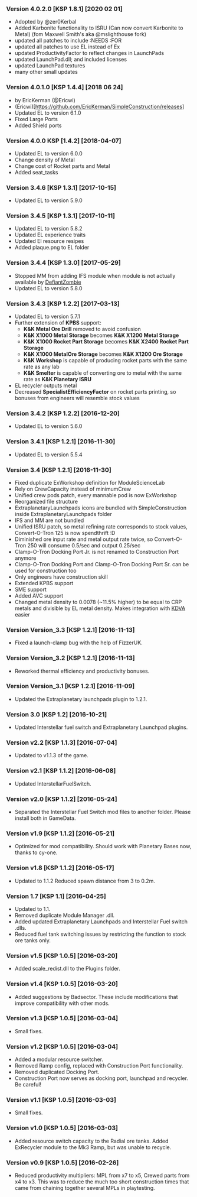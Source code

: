 ### Version 4.0.2.0 [KSP 1.8.1] [2020 02 01]
- Adopted by @zer0Kerbal
- Added Karbonite functionality to ISRU (Can now convert Karbonite to Metal) (fom Maxwell Smith's aka @mslighthouse fork)
- updated all patches to include :NEEDS :FOR
- updated all patches to use EL instead of Ex
- updated ProductivityFactor to reflect changes in LaunchPads
- updated LaunchPad.dll; and included licenses
- updated LaunchPad textures
- many other small updates

### Version 4.0.1.0 [KSP 1.4.4] [2018 06 24]
- by EricKerman (@Ericwi) 
- (Ericwi)[https://github.com/EricKerman/SimpleConstruction/releases]
 - Updated EL to version 6.1.0
 - Fixed Large Ports
 - Added Shield ports

### Version 4.0.0 KSP [1.4.2] [2018-04-07]
- Updated EL to version 6.0.0
- Change density of Metal
- Change cost of Rocket parts and Metal
- Added seat_tasks

### Version 3.4.6 [KSP 1.3.1] [2017-10-15]
- Updated EL to version 5.9.0

### Version 3.4.5 [KSP 1.3.1] [2017-10-11]
- Updated EL to version 5.8.2
- Updated EL experience traits
- Updated El resource resipes
- Added plaque.png to EL folder

### Version 3.4.4 [KSP 1.3.0] [2017-05-29]
- Stopped MM from adding IFS module when module is not actually available by [DefiantZombie](https://github.com/DefiantZombie)
- Updated EL to version 5.8.0

### Version 3.4.3 [KSP 1.2.2] [2017-03-13]
- Updated EL to version 5.7.1
- Further extension of **KPBS** support:
    - **K&K Metal Ore Drill** removed to avoid confusion
    - **K&K X1000 Metal Storage** becomes **K&K X1200 Metal Storage**
    - **K&K X1000 Rocket Part Storage** becomes **K&K X2400 Rocket Part Storage**
    - **K&K X1000 MetalOre Storage** becomes **K&K X1200 Ore Storage**
    - **K&K Workshop** is capable of producing rocket parts with the same rate as any lab
    - **K&K Smelter** is capable of converting ore to metal with the same rate as **K&K Planetary ISRU**
- EL recycler outputs metal
- Decreased **SpecialistEfficiencyFactor** on rocket parts printing, so bonuses from engineers will resemble stock values

### Version 3.4.2 [KSP 1.2.2] [2016-12-20]
- Updated EL to version 5.6.0

### Version 3.4.1 [KSP 1.2.1] [2016-11-30]
- Updated EL to version 5.5.4

### Version 3.4 [KSP 1.2.1] [2016-11-30]
- Fixed duplicate ExWorkshop definition for ModuleScienceLab
- Rely on CrewCapacity instead of minimumCrew
- Unified crew pods patch, every mannable pod is now ExWorkshop
- Reorganized file structure
- ExtraplanetaryLaunchpads icons are bundled with SimpleConstruction inside ExtraplanetaryLaunchpads folder
- IFS and MM are not bundled
- Unified ISRU patch, so metal refining rate corresponds to stock values, Convert-O-Tron 125 is now spendthrift :D
- Diminished ore input rate and metal output rate twice, so Convert-O-Tron 250 will consume 0.5/sec and output 0.25/sec
- Clamp-O-Tron Docking Port Jr. is not renamed to Construction Port anymore
- Clamp-O-Tron Docking Port and Clamp-O-Tron Docking Port Sr. can be used for construction too
- Only engineers have construction skill
- Extended KPBS support
- SME support
- Added AVC support
- Changed metal density to 0.0078 (~11.5% higher) to be equal to CRP metals and divisible by EL metal density. Makes integration with [KDVA](http://forum.kerbalspaceprogram.com/index.php?/topic/116987-wip121-keridian-dynamics-dev-thread-last-update-2016-11-28/) easier

### Version Version_3.3 [KSP 1.2.1] [2016-11-13]
- Fixed a launch-clamp bug with the help of FizzerUK.

### Version Version_3.2 [KSP 1.2.1] [2016-11-13]
- Reworked thermal efficiency and productivity bonuses.

### Version Version_3.1 [KSP 1.2.1] [2016-11-09]
- Updated the Extraplanetary launchpads plugin to 1.2.1.

### Version 3.0 [KSP 1.2] [2016-10-21]
- Updated Interstellar fuel switch and Extraplanetary Launchpad plugins.

### Version v2.2 [KSP 1.1.3] [2016-07-04]
- Updated to v1.1.3 of the game.

### Version v2.1 [KSP 1.1.2] [2016-06-08]
- Updated InterstellarFuelSwitch.

### Version v2.0 [KSP 1.1.2] [2016-05-24]
- Separated the Interstellar Fuel Switch mod files to another folder. Please install both in GameData.

### Version v1.9 [KSP 1.1.2] [2016-05-21]
- Optimized for mod compatibility. Should work with Planetary Bases now, thanks to cy-one.

### Version v1.8 [KSP 1.1.2] [2016-05-17]
- Updated to 1.1.2 Reduced spawn distance from 3 to 0.2m.

### Version 1.7 [KSP 1.1] [2016-04-25]
- Updated to 1.1.
- Removed duplicate Module Manager .dll.
- Added updated Extraplanetary Launchpads and Interstellar Fuel switch .dlls.
- Reduced fuel tank switching issues by restricting the function to stock ore tanks only.

### Version v1.5 [KSP 1.0.5] [2016-03-20]
- Added scale_redist.dll to the Plugins folder.

### Version v1.4 [KSP 1.0.5] [2016-03-20]
- Added suggestions by Badsector. These include modifications that improve compatibility with other mods.

### Version v1.3 [KSP 1.0.5] [2016-03-04]
- Small fixes.

### Version v1.2 [KSP 1.0.5] [2016-03-04]
- Added a modular resource switcher.
- Removed Ramp config, replaced with Construction Port functionality.
- Removed duplicated Docking Port.
- Construction Port now serves as docking port, launchpad and recycler. Be careful!

### Version v1.1 [KSP 1.0.5] [2016-03-03]
- Small fixes.

### Version v1.0 [KSP 1.0.5] [2016-03-03]
- Added resource switch capacity to the Radial ore tanks. Added ExRecycler module to the Mk3 Ramp, but was unable to recycle.

### Version v0.9 [KSP 1.0.5] [2016-02-26]
- Reduced productivity multipliers: MPL from x7 to x5, Crewed parts from x4 to x3. This was to reduce the much too short construction times that came from chaining together several MPLs in playtesting.
